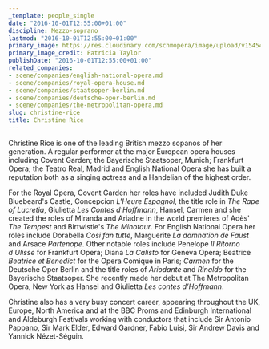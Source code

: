 ```yaml
---
_template: people_single
date: "2016-10-01T12:55:00+01:00"
discipline: Mezzo-soprano
lastmod: "2016-10-01T12:55:00+01:00"
primary_image: https://res.cloudinary.com/schmopera/image/upload/v1545409169/media/webhook-uploads/1475322878067/2016-10-01---Christine-Rice-9-Patricia-Taylor.jpg.jpg
primary_image_credit: Patricia Taylor
publishDate: "2016-10-01T12:55:00+01:00"
related_companies:
- scene/companies/english-national-opera.md
- scene/companies/royal-opera-house.md
- scene/companies/staatsoper-berlin.md
- scene/companies/deutsche-oper-berlin.md
- scene/companies/the-metropolitan-opera.md
slug: christine-rice
title: Christine Rice
---
```


Christine Rice is one of the leading British mezzo sopanos of her generation. A regular performer at the major European opera houses including Covent Garden; the Bayerische Staatsoper, Munich; Frankfurt Opera; the Teatro Real, Madrid and English National Opera she has built a reputation both as a singing actress and a Handelian of the highest order.

For the Royal Opera, Covent Garden her roles have included Judith Duke Bluebeard's Castle,  Concepcion *L'Heure Espagnol*, the title role in *The Rape of Lucretia*, Giulietta *Les Contes d'Hoffmann*, Hansel, Carmen and she created the roles of Miranda and Ariadne in the world premieres of Adès' *The Tempest* and Birtwistle's *The Minotaur*. For English National Opera her roles include Dorabella *Cosi fan tutte*, Marguerite *La damnation de Faust* and Arsace *Partenope*. Other notable roles include Penelope *Il Ritorno d'Ulisse* for Frankfurt Opera; Diana *La Calisto* for Geneva Opera; Beatrice *Beatrice et Benedict* for the Opera Comique in Paris; *Carmen* for the Deutsche Oper Berlin and the title roles of *Ariodante* and *Rinaldo* for the Bayerische Staatsoper. She recently made her debut at The Metropolitan Opera, New York as Hansel and Giulietta *Les contes d’Hoffmann*. 

Christine also has a very busy concert career, appearing throughout the UK, Europe, North America and at the BBC Proms and Edinburgh International and Aldeburgh Festivals working with conductors that include Sir Antonio Pappano, Sir Mark Elder, Edward Gardner, Fabio Luisi, Sir Andrew Davis and Yannick Nézet-Séguin.
